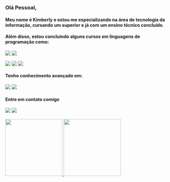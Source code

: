 ### Olá Pessoal, 

#### Meu nome é Kimberly e estou me especializando na área de tecnologia da informação, cursando um superior e já com um ensino técnico concluido.
#### Além disso, estou concluindo alguns cursos em linguagens de programação como:

<img src="https://img.shields.io/badge/Python-3776AB?style=for-the-badge&logo=python&logoColor=white"/> <img src="https://img.shields.io/badge/PyCharm-000000.svg?&style=for-the-badge&logo=PyCharm&logoColor=white"/>

<img src="https://img.shields.io/badge/HTML-239120?style=for-the-badge&logo=html5&logoColor=white"/>

<img src="https://img.shields.io/badge/CSS-239120?&style=for-the-badge&logo=css3&logoColor=white"/>

<img src="https://img.shields.io/badge/JavaScript-F7DF1E?style=for-the-badge&logo=javascript&logoColor=black"/>

#### Tenho conhecimento avançado em:

<img src="https://img.shields.io/badge/Microsoft_Excel-217346?style=for-the-badge&logo=microsoft-excel&logoColor=white"/>
<img src="https://img.shields.io/badge/Microsoft_Word-2B579A?style=for-the-badge&logo=microsoft-word&logoColor=white"/>

#### Entre em contato comigo
<div>
 <a href="https://www.linkedin.com/in/kimberly-sousa-a685b9231/" target="_blank"><img src="https://img.shields.io/badge/-LinkedIn-%230077B5?style=for-the-badge&logo=linkedin&logoColor=white" target="_blank"></a>
  <a href = "mailto:kimberlyamanda300@gmail.com"><img src="https://img.shields.io/badge/Gmail-D14836?style=for-the-badge&logo=gmail&logoColor=white" target="_blank"></a>
</div>
<br>
<div>
<a href="https://github.com/kimberlyssousa">
<img height="180em" src="https://github-readme-stats.vercel.app/api/top-langs/?username=kimberlyssousa&layout=compact&langs_count=7&theme=dracula"/>
<img height="180em" src="https://github-readme-stats.vercel.app/api?username=kimberlyssousa&show_icons=true&theme=dracula&include_all_commits=true&count_private=true"/>
</div>





